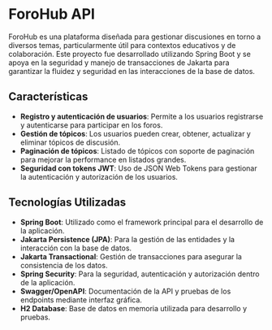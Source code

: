 # ForoHub API

ForoHub es una plataforma diseñada para gestionar discusiones en torno a diversos temas, particularmente útil para contextos educativos y de colaboración. Este proyecto fue desarrollado utilizando Spring Boot y se apoya en la seguridad y manejo de transacciones de Jakarta para garantizar la fluidez y seguridad en las interacciones de la base de datos.

## Características

- **Registro y autenticación de usuarios**: Permite a los usuarios registrarse y autenticarse para participar en los foros.
- **Gestión de tópicos**: Los usuarios pueden crear, obtener, actualizar y eliminar tópicos de discusión.
- **Paginación de tópicos**: Listado de tópicos con soporte de paginación para mejorar la performance en listados grandes.
- **Seguridad con tokens JWT**: Uso de JSON Web Tokens para gestionar la autenticación y autorización de los usuarios.

## Tecnologías Utilizadas

- **Spring Boot**: Utilizado como el framework principal para el desarrollo de la aplicación.
- **Jakarta Persistence (JPA)**: Para la gestión de las entidades y la interacción con la base de datos.
- **Jakarta Transactional**: Gestión de transacciones para asegurar la consistencia de los datos.
- **Spring Security**: Para la seguridad, autenticación y autorización dentro de la aplicación.
- **Swagger/OpenAPI**: Documentación de la API y pruebas de los endpoints mediante interfaz gráfica.
- **H2 Database**: Base de datos en memoria utilizada para desarrollo y pruebas.

